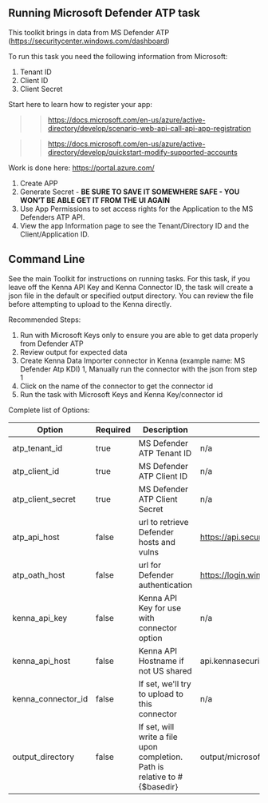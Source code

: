 ## Running Microsoft Defender ATP task 

This toolkit brings in data from MS Defender ATP (https://securitycenter.windows.com/dashboard)

To run this task you need the following information from Microsoft: 

1. Tenant ID
1. Client ID
1. Client Secret

Start here to learn how to register your app:

>>https://docs.microsoft.com/en-us/azure/active-directory/develop/scenario-web-api-call-api-app-registration

>>https://docs.microsoft.com/en-us/azure/active-directory/develop/quickstart-modify-supported-accounts


Work is done here: https://portal.azure.com/

1. Create APP
1. Generate Secret - **BE SURE TO SAVE IT SOMEWHERE SAFE - YOU WON’T BE ABLE GET IT FROM THE UI AGAIN**
1. Use App Permissions to set access rights for the Application to the MS Defenders ATP API. 
1. View the app Information page to see the Tenant/Directory ID and the Client/Application ID. 


## Command Line

See the main Toolkit for instructions on running tasks. For this task, if you leave off the Kenna API Key and Kenna Connector ID, the task will create a json file in the default or specified output directory. You can review the file before attempting to upload to the Kenna directly.

Recommended Steps: 

1. Run with Microsoft Keys only to ensure you are able to get data properly from Defender ATP
1. Review output for expected data
1. Create Kenna Data Importer connector in Kenna (example name: MS Defender Atp KDI) 
1, Manually run the connector with the json from step 1 
1. Click on the name of the connector to get the connector id
1. Run the task with Microsoft Keys and Kenna Key/connector id



Complete list of Options:

| Option | Required | Description | default |
| --- | --- | --- | --- |
| atp_tenant_id | true | MS Defender ATP Tenant ID | n/a |
| atp_client_id | true | MS Defender ATP Client ID | n/a |
| atp_client_secret | true | MS Defender ATP Client Secret | n/a |
| atp_api_host | false | url to retrieve Defender hosts and vulns | https://api.securitycenter.microsoft.com |
| atp_oath_host | false | url for Defender authentication | https://login.windows.net |
| kenna_api_key | false | Kenna API Key for use with connector option | n/a |
| kenna_api_host | false | Kenna API Hostname if not US shared | api.kennasecurity.com |
| kenna_connector_id | false | If set, we'll try to upload to this connector | n/a |
| output_directory | false | If set, will write a file upon completion. Path is relative to #{$basedir} | output/microsoft_atp |
